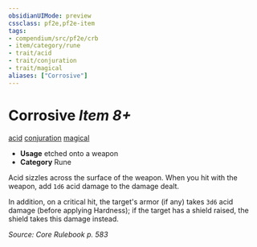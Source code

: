 ```yaml
---
obsidianUIMode: preview
cssclass: pf2e,pf2e-item
tags:
- compendium/src/pf2e/crb
- item/category/rune
- trait/acid
- trait/conjuration
- trait/magical
aliases: ["Corrosive"]
---
```

# Corrosive *Item 8+*  
[acid](../../../rules/traits/acid.md)  [conjuration](../../../rules/traits/conjuration.md)  [magical](../../../rules/traits/magical.md)  

- **Usage** etched onto a weapon
- **Category** Rune

Acid sizzles across the surface of the weapon. When you hit with the weapon, add `1d6` acid damage to the damage dealt.

In addition, on a critical hit, the target's armor (if any) takes `3d6` acid damage (before applying Hardness); if the target has a shield raised, the shield takes this damage instead.

*Source: Core Rulebook p. 583*